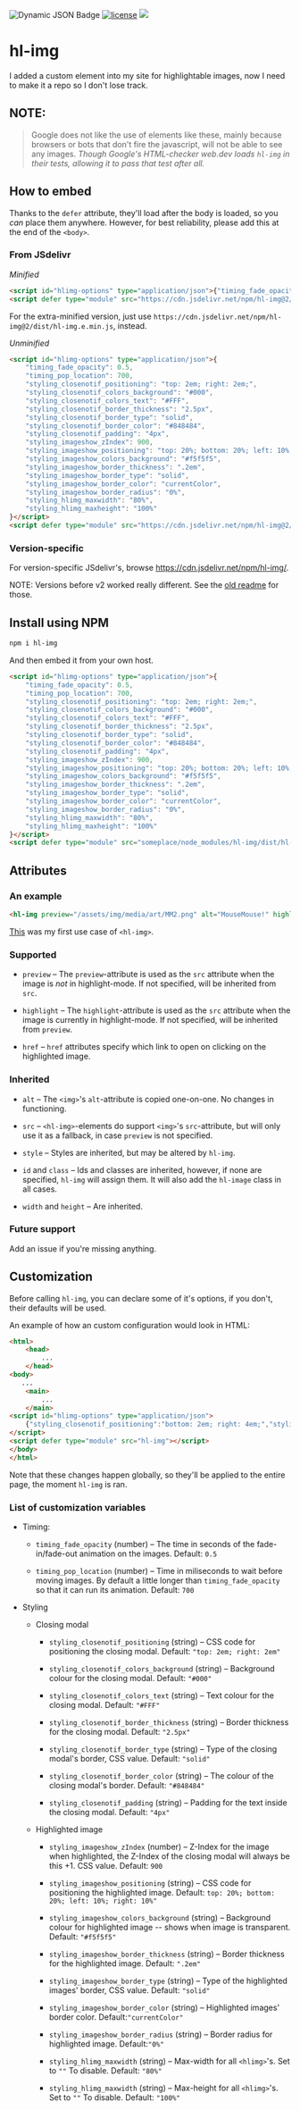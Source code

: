 ![Dynamic JSON Badge](https://img.shields.io/badge/dynamic/json?url=https%3A%2F%2Fraw.githubusercontent.com%2Fstrawmelonjuice%2Fhl-img%2Fmain%2Fpackage.json&query=%24.version&label=Version&labelColor=%23313333&color=%23eebcbc&link=https%3A%2F%2Fgithub.com%2Fstrawmelonjuice%2Fhl-img&link=https%3A%2F%2Fwww.npmjs.com%2Fpackage%2Fhl-img%3FactiveTab%3Dversions) [![license](https://img.shields.io/badge/license-MIT-blue.svg)](https://github.com/strawmelonjuice/hl-img/blob/main/LICENSE)
[![](https://data.JSdelivr.com/v1/package/npm/hl-img/badge)](https://www.JSdelivr.com/package/npm/hl-img)

# hl-img

I added a custom element into my site for highlightable images, now I need to make it a repo so I don't lose track.
## NOTE:
> Google does not like the use of elements like these, mainly because browsers or bots that don't fire the javascript, will not be able to see any images. _Though Google's HTML-checker web.dev loads `hl-img` in their tests, allowing it to pass that test after all._

## How to embed

Thanks to the `defer` attribute, they'll load after the body is loaded, so you _can_ place them anywhere. However, for best reliability, please add this at the end of the `<body>`.

### From JSdelivr
_Minified_
```html
<script id="hlimg-options" type="application/json">{"timing_fade_opacity": 0.5,	"timing_pop_location": 700,	"styling_closenotif_positioning": "top: 2em; right: 2em;",	"styling_closenotif_colors_background": "#000",	"styling_closenotif_colors_text": "#FFF",	"styling_closenotif_border_thickness": "2.5px",	"styling_closenotif_border_type": "solid","styling_closenotif_border_color": "#848484","styling_closenotif_padding": "4px","styling_imageshow_zIndex": 900,"styling_imageshow_positioning": "top: 20%; bottom: 20%; left: 10%; right: 10%;","styling_imageshow_colors_background": "#f5f5f5","styling_imageshow_border_thickness": ".2em","styling_imageshow_border_type": "solid","styling_imageshow_border_color": "currentColor","styling_imageshow_border_radius": "0%","styling_hlimg_maxwidth": "80%","styling_hlimg_maxheight": "100%"}</script>
<script defer type="module" src="https://cdn.jsdelivr.net/npm/hl-img@2/dist/hl-img.min.js"></script>
```
For the extra-minified version, just use `https://cdn.jsdelivr.net/npm/hl-img@2/dist/hl-img.e.min.js`, instead.

_Unminified_

```html
<script id="hlimg-options" type="application/json">{
	"timing_fade_opacity": 0.5,
	"timing_pop_location": 700,
	"styling_closenotif_positioning": "top: 2em; right: 2em;",
	"styling_closenotif_colors_background": "#000",
	"styling_closenotif_colors_text": "#FFF",
	"styling_closenotif_border_thickness": "2.5px",
	"styling_closenotif_border_type": "solid",
	"styling_closenotif_border_color": "#848484",
	"styling_closenotif_padding": "4px",
	"styling_imageshow_zIndex": 900,
	"styling_imageshow_positioning": "top: 20%; bottom: 20%; left: 10%; right: 10%;",
	"styling_imageshow_colors_background": "#f5f5f5",
	"styling_imageshow_border_thickness": ".2em",
	"styling_imageshow_border_type": "solid",
	"styling_imageshow_border_color": "currentColor",
	"styling_imageshow_border_radius": "0%",
	"styling_hlimg_maxwidth": "80%",
	"styling_hlimg_maxheight": "100%"
}</script>
<script defer type="module" src="https://cdn.jsdelivr.net/npm/hl-img@2/dist/hl-img.js"></script>
```

### Version-specific

For version-specific JSdelivr's, browse <https://cdn.jsdelivr.net/npm/hl-img/>.

NOTE: Versions before v2 worked really different. See the [old readme](https://github.com/strawmelonjuice/hl-img/blob/7def3ff19eae6368f18c0f7c38d44a4706d08170/README.md) for those.

## Install using NPM
```bash
npm i hl-img
```
And then embed it from your own host.

```html
<script id="hlimg-options" type="application/json">{
	"timing_fade_opacity": 0.5,
	"timing_pop_location": 700,
	"styling_closenotif_positioning": "top: 2em; right: 2em;",
	"styling_closenotif_colors_background": "#000",
	"styling_closenotif_colors_text": "#FFF",
	"styling_closenotif_border_thickness": "2.5px",
	"styling_closenotif_border_type": "solid",
	"styling_closenotif_border_color": "#848484",
	"styling_closenotif_padding": "4px",
	"styling_imageshow_zIndex": 900,
	"styling_imageshow_positioning": "top: 20%; bottom: 20%; left: 10%; right: 10%;",
	"styling_imageshow_colors_background": "#f5f5f5",
	"styling_imageshow_border_thickness": ".2em",
	"styling_imageshow_border_type": "solid",
	"styling_imageshow_border_color": "currentColor",
	"styling_imageshow_border_radius": "0%",
	"styling_hlimg_maxwidth": "80%",
	"styling_hlimg_maxheight": "100%"
}</script>
<script defer type="module" src="someplace/node_modules/hl-img/dist/hl-img.js"></script>
```




## Attributes
### An example
```html
<hl-img preview="/assets/img/media/art/MM2.png" alt="MouseMouse!" highlight="/assets/img/media/art/MM2.webp"></hl-img>
```
[This](https://strawmelonjuice.com/blog?p=posts/art/mousemouse-3.2) was my first use case of `<hl-img>`.
### Supported
- `preview` – The `preview`-attribute is used as the `src` attribute when the image is _not_ in highlight-mode. If not specified, will be inherited from `src`.

- `highlight` – The `highlight`-attribute is used as the `src` attribute when the image is currently in highlight-mode. If not specified, will be inherited from `preview`.

- `href` – `href` attributes specify which link to open on clicking on the highlighted image.

### Inherited
- `alt` – The `<img>`'s `alt`-attribute is copied one-on-one. No changes in functioning.

- `src` – `<hl-img>`-elements do support `<img>`'s `src`-attribute, but will only use it as a fallback, in case `preview` is not specified.

- `style` – Styles are inherited, but may be altered by `hl-img`.

- `id` and `class` – Ids and classes are inherited, however, if none are specified, `hl-img` will assign them. It will also add the `hl-image` class in all cases.

- `width` and `height` – Are inherited.

### Future support

Add an issue if you're missing anything.

## Customization

Before calling `hl-img`, you can declare some of it's options, if you don't, their defaults will be used.

An example of how an custom configuration would look in HTML:

```HTML
<html>
    <head>
        ...
    </head>
<body>
   ...
    <main>
        ...
    </main>
<script id="hlimg-options" type="application/json">
    {"styling_closenotif_positioning":"bottom: 2em; right: 4em;","styling_closenotif_colors_background":"#FFF","styling_closenotif_colors_text":"#000","styling_imageshow_zIndex":900000,"styling_imageshow_colors_background":"#000","styling_imageshow_border_radius":"25%"}
</script>
<script defer type="module" src="hl-img"></script>
</body>
</html>
```

Note that these changes happen globally, so they'll be applied to the entire page, the moment `hl-img` is ran.

### List of customization variables

- Timing:

  - `timing_fade_opacity`  (number) – The time in seconds of the fade-in/fade-out animation on the images. Default: `0.5`

  - `timing_pop_location` (number)  – Time in miliseconds to wait before moving images. By default a little longer than `timing_fade_opacity` so that it can run its animation. Default: `700`

- Styling

  - Closing modal

    - `styling_closenotif_positioning` (string) – CSS code for positioning the closing modal. Default: `"top: 2em; right: 2em"`

    - `styling_closenotif_colors_background` (string) – Background colour for the closing modal. Default: `"#000"`

    - `styling_closenotif_colors_text` (string) – Text colour for the closing modal. Default: `"#FFF"`

    - `styling_closenotif_border_thickness` (string) – Border thickness for the closing modal. Default: `"2.5px"`

    - `styling_closenotif_border_type` (string) – Type of the closing modal's border, CSS value. Default: `"solid"`

    - `styling_closenotif_border_color`  (string) –  The colour of the closing modal's border. Default: `"#848484"`

    - `styling_closenotif_padding` (string) – Padding for the text inside the closing modal. Default: `"4px"`

  - Highlighted image

    - `styling_imageshow_zIndex` (number) – Z-Index for the image when highlighted, the Z-Index of the closing modal will always be this +1. CSS value. Default: `900`

    -   `styling_imageshow_positioning` (string) – CSS code for positioning the highlighted image. Default: `top: 20%; bottom: 20%; left: 10%; right: 10%"`

    - `styling_imageshow_colors_background` (string) – Background colour for highlighted image -- shows when image is transparent. Default: `"#f5f5f5"`

    - `styling_imageshow_border_thickness` (string) – Border thickness for the highlighted image. Default: `".2em"`
    - `styling_imageshow_border_type` (string) – Type of the highlighted images' border, CSS value. Default: `"solid"`
    - `styling_imageshow_border_color` (string) – Highlighted images' border color. Default:`"currentColor"`
    - `styling_imageshow_border_radius` (string) – Border radius for highlighted image. Default:`"0%"`
    - `styling_hlimg_maxwidth` (string) – Max-width for all `<hlimg>`'s. Set to `""` To disable. Default: `"80%"`
    - `styling_hlimg_maxwidth` (string) – Max-height for all `<hlimg>`'s. Set to `""` To disable. Default: `"100%"`
